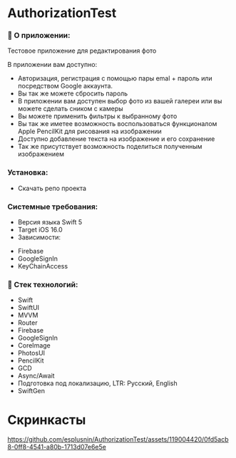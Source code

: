 # AuthorizationTest
### 📝 О приложении:
Тестовое приложение для редактирования фото

В приложении вам доступно:
+ Авторизация, регистрация с помощью пары emal + пароль или посредством Google аккаунта.
+ Вы так же можете сбросить пароль
+ В приложении вам доступен выбор фото из вашей галереи или вы можете сделать сником с камеры
+ Вы можете применить фильтры к выбранному фото
+ Вы так же иметее возможность воспользоваться функционалом Apple PencilKit для рисования на изображении
+ Доступно добавление текста на изображение и его сохранение
+ Так же присутствует возможность поделиться полученным изображением

### Установка:
- Скачать репо проекта

### Системные требования:
- Версия языка Swift 5
- Target iOS 16.0
- Зависимости: 
+ Firebase
+ GoogleSignIn
+ KeyChainAccess

### :telescope: Стек технологий:
+ Swift
+ SwiftUI 
+ MVVM
+ Router
+ Firebase
+ GoogleSignIn
+ CoreImage
+ PhotosUI
+ PencilKit
+ GCD
+ Async/Await
+ Подготовка под локализацию, LTR: Русский, English
+ SwiftGen

# Скринкасты
https://github.com/esplusnin/AuthorizationTest/assets/119004420/0fd5acb8-0ff8-4541-a80b-1713d07e6e5e



